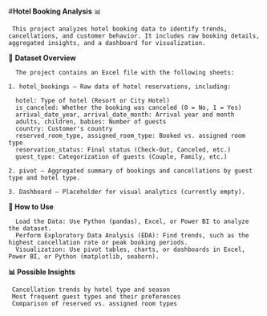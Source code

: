 #**Hotel Booking Analysis** 📊

     This project analyzes hotel booking data to identify trends, cancellations, and customer behavior. It includes raw booking details, aggregated insights, and a dashboard for visualization.

📂 **Dataset Overview**

      The project contains an Excel file with the following sheets:

    1. hotel_bookings – Raw data of hotel reservations, including:

      hotel: Type of hotel (Resort or City Hotel)
      is_canceled: Whether the booking was canceled (0 = No, 1 = Yes)
      arrival_date_year, arrival_date_month: Arrival year and month
      adults, children, babies: Number of guests
      country: Customer's country
      reserved_room_type, assigned_room_type: Booked vs. assigned room type
      reservation_status: Final status (Check-Out, Canceled, etc.)
      guest_type: Categorization of guests (Couple, Family, etc.)

    2. pivot – Aggregated summary of bookings and cancellations by guest type and hotel type.

    3. Dashboard – Placeholder for visual analytics (currently empty).

**🚀 How to Use**

      Load the Data: Use Python (pandas), Excel, or Power BI to analyze the dataset.
      Perform Exploratory Data Analysis (EDA): Find trends, such as the highest cancellation rate or peak booking periods.
      Visualization: Use pivot tables, charts, or dashboards in Excel, Power BI, or Python (matplotlib, seaborn).

**📊 Possible Insights**

     Cancellation trends by hotel type and season
     Most frequent guest types and their preferences
     Comparison of reserved vs. assigned room types
